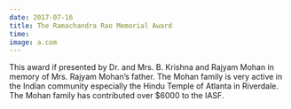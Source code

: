 ```yaml
---
date: 2017-07-16
title: The Ramachandra Rao Memorial Award
time:
image: a.com
---
```

This award if presented by Dr. and Mrs. B. Krishna and Rajyam Mohan in
memory of Mrs. Rajyam Mohan’s father. The Mohan family is very active
in the Indian community especially the Hindu Temple of Atlanta in
Riverdale. The Mohan family has contributed over $6000 to the IASF.